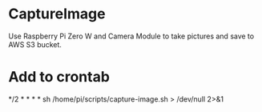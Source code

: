 # CaptureImage
Use Raspberry Pi Zero W and Camera Module to take pictures and save to AWS S3 bucket.

# Add to crontab
*/2 * * * * sh /home/pi/scripts/capture-image.sh > /dev/null 2>&1
